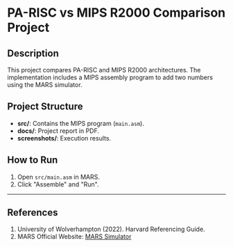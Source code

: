 # PA-RISC vs MIPS R2000 Comparison Project  

## Description  
This project compares PA-RISC and MIPS R2000 architectures. The implementation includes a MIPS assembly program to add two numbers using the MARS simulator.

## Project Structure  
- **src/**: Contains the MIPS program (`main.asm`).  
- **docs/**: Project report in PDF.  
- **screenshots/**: Execution results.  

## How to Run  
1. Open `src/main.asm` in MARS.  
2. Click "Assemble" and "Run".  

-----
## References 
1. University of Wolverhampton (2022). Harvard Referencing Guide.  
2. MARS Official Website: [MARS Simulator](http://courses.missouristate.edu/KenVollmar/MARS/)
